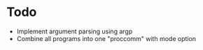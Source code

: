 # Todo
- Implement argument parsing using argp
- Combine all programs into one "proccomm" with mode option
